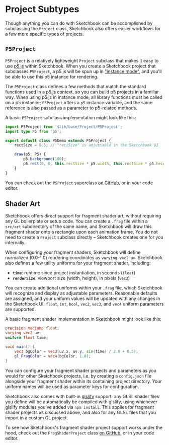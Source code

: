 # Project Subtypes

Though anything you can do with Sketchbook can be accomplished by subclassing the `Project` class, Sketchbook also offers easier workflows for a few more specific types of projects.

## `P5Project`

`P5Project` is a relatively lightweight `Project` subclass that makes it easy to use [p5.js](https://p5js.org/) within Sketchbook. When you create a Sketchbook project that subclasses `P5Project`, a p5.js will be spun up in ["instance mode"](https://p5js.org/reference/#/p5/p5), and you'll be able to use this p5 instance for rendering.

The `P5Project` class defines a few methods that match the standard functions used in a p5.js context, so you can build p5 projects in a familiar way. When using p5.js in instance mode, all library functions must be called on a p5 instance; `P5Project` offers a `p5` instance variable, and the same reference is also passed as a parameter to p5-related methods.

A basic `P5Project` subclass implementation might look like this:

```ts
import P5Project from '$lib/base/Project/P5Project';
import type P5 from 'p5';

export default class P5Demo extends P5Project {
    rectSize = 0.5; // "rectSize" is adjustable in the Sketchbook UI

    draw(p5: P5) {
        p5.background(100);
        p5.rect(0, 0, this.rectSize * p5.width, this.rectSize * p5.height);
    }
}
```

You can check out the `P5Project` superclass [on GitHub](https://github.com/flatpickles/sketchbook/blob/main/src/lib/base/Project/P5Project.ts), or in your code editor.

## Shader Art

Sketchbook offers direct support for fragment shader art, without requiring any GL boilerplate or setup code. You can create a `.frag` file within a `src/art` subdirectory of the same name, and Sketchbook will draw this fragment shader onto a rectangle upon each animation frame. You do not need to create a `Project` subclass directly – Sketchbook creates one for you internally.

When configuring your fragment shaders, Sketchbook will define normalized (0.0-1.0) rendering coordinates as `varying vec2 uv`. Sketchbook also defines a few utility uniforms for your fragment shader, including:

-   **`time`**: runtime since project instantiation, in seconds (`float`)
-   **`renderSize`**: viewport size (width, height), in pixels (`vec2`)

You can create additional uniforms within your `.frag` file, which Sketchbook will recognize and display as adjustable parameters. Reasonable defaults are assigned, and your uniform values will be updated with any changes in the Sketchbook UI. `float`, `int`, `bool`, `vec2`, `vec3`, and `vec4` uniform parameters are supported.

A basic fragment shader implementation in Sketchbook might look like this:

```glsl
precision mediump float;
varying vec2 uv;
uniform float time;

void main() {
    vec3 bgColor = vec3(uv.x, uv.y, sin(time) / 2.0 + 0.5);
    gl_FragColor = vec4(bgColor, 1.0);
}
```

You can configure your fragment shader projects and parameters as you would for other Sketchbook projects, i.e. by creating a `config.json` file alongside your fragment shader within its containing project directory. Your uniform names will be used as parameter keys for configuration.

Sketchbook also comes with built-in [glslify](https://github.com/glslify/glslify) support: any GLSL shader files you define will be automatically be compiled with glslify, using whichever glslify modules you've added via `npm install`. This applies for fragment shader projects as discussed above, and also for any GLSL files that you import in a custom GL project.

To see how Sketchbook's fragment shader project support works under the hood, check out the `FragShaderProject` class [on GitHub](https://github.com/flatpickles/sketchbook/blob/main/src/lib/base/Project/FragShaderProject.ts), or in your code editor.
